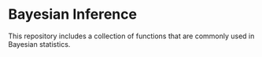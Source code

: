 # Bayesian Inference

This repository includes a collection of functions that are commonly used in Bayesian statistics.
